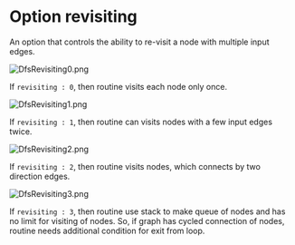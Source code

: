 # Option revisiting

An option that controls the ability to re-visit a node with multiple input edges.

 ![DfsRevisiting0.png](../images/DfsRevisiting0.png)

 If `revisiting : 0`, then routine visits each node only once.

 ![DfsRevisiting1.png](../images/DfsRevisiting1.png)

 If `revisiting : 1`, then routine can visits nodes with a few input edges twice.

 ![DfsRevisiting2.png](../images/DfsRevisiting2.png)

 If `revisiting : 2`, then routine visits nodes, which connects by two direction edges.

 ![DfsRevisiting3.png](../images/DfsRevisiting3.png)

 If `revisiting : 3`, then routine use stack to make queue of nodes and has no limit for visiting of nodes. So, if graph has cycled connection of nodes, routine needs additional condition for exit from loop.
